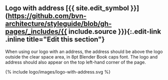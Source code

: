 ## Logo with address [{{ site.edit_symbol }}](https://github.com/bvn-architecture/styleguide/blob/gh-pages/_includes/{{ include.source }}){:.edit-link .inline title="Edit this section"}

When using our logo with an address, the address should be above the logo outside the clear space area, in 8pt Blender Book caps font. The logo and address should also appear on the top left-hand corner of the page.

{% include logo/images/logo-with-address.svg %}

